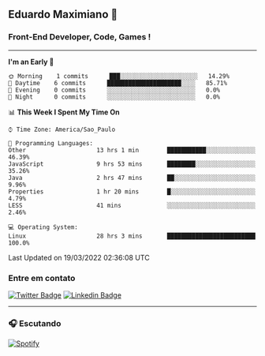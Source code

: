 ## Eduardo Maximiano 👋

### Front-End Developer, Code, Games !

---

<!--START_SECTION:waka-->
**I'm an Early 🐤** 

```text
🌞 Morning    1 commits      ███░░░░░░░░░░░░░░░░░░░░░░   14.29% 
🌆 Daytime    6 commits      █████████████████████░░░░   85.71% 
🌃 Evening    0 commits      ░░░░░░░░░░░░░░░░░░░░░░░░░   0.0% 
🌙 Night      0 commits      ░░░░░░░░░░░░░░░░░░░░░░░░░   0.0%

```


📊 **This Week I Spent My Time On** 

```text
⌚︎ Time Zone: America/Sao_Paulo

💬 Programming Languages: 
Other                    13 hrs 1 min        ███████████░░░░░░░░░░░░░░   46.39% 
JavaScript               9 hrs 53 mins       ████████░░░░░░░░░░░░░░░░░   35.26% 
Java                     2 hrs 47 mins       ██░░░░░░░░░░░░░░░░░░░░░░░   9.96% 
Properties               1 hr 20 mins        █░░░░░░░░░░░░░░░░░░░░░░░░   4.79% 
LESS                     41 mins             ░░░░░░░░░░░░░░░░░░░░░░░░░   2.46%

💻 Operating System: 
Linux                    28 hrs 3 mins       █████████████████████████   100.0%

```


 Last Updated on 19/03/2022 02:36:08 UTC
<!--END_SECTION:waka-->

### Entre em contato

[![Twitter Badge](https://img.shields.io/badge/-@edmaxi-1ca0f1?style=flat-square&labelColor=1ca0f1&logo=twitter&logoColor=white&link=https://twitter.com/edmaxi)](https://twitter.com/edmaxi)
[![Linkedin Badge](https://img.shields.io/badge/-Eduardo_Maximiano-0077B5?style=flat-square&logo=Linkedin&logoColor=white&link=https://www.linkedin.com/in/maximiano-eduardo)](https://www.linkedin.com/in/maximiano-eduardo)

---

### 🎧 Escutando
[![Spotify](https://novatorem-sandy.vercel.app/api/spotify)](https://open.spotify.com/user/comgigo)
